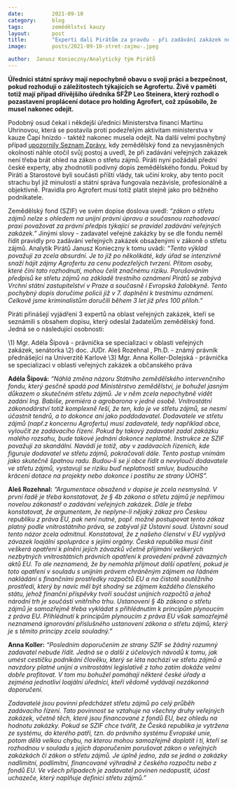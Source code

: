 ```yaml
---
date:         2021-09-10
category:     blog
tags:         zemědělství kauzy
layout:       post
title:        "Experti dali Pirátům za pravdu - při zadávání zakázek nelze ignorovat střet zájmů"
image:        posts/2021-09-10-stret-zajmu-.jpeg

author:  Janusz Konieczny/Analytický tým Pirátů
---  
```


**Úředníci státní správy mají nepochybně obavu o svoji práci a bezpečnost, pokud rozhodují o záležitostech týkajících se Agrofertu. Živě v paměti totiž mají případ dřívějšího úředníka SFŽP Leo Steinera, který rozhodl o pozastavení proplácení dotace pro holding Agrofert, což způsobilo, že musel nakonec odejít.**

Podobný osud čekal i někdejší úředníci Ministerstva financí Martinu Uhrinovou, která se postavila proti podezřelým aktivitam ministerstva v kauze Čapí hnízdo - taktéž nakonec musela odejít. Na další velmi pochybný případ [upozornily Seznam Zprávy](https://www.seznamzpravy.cz/clanek/pozor-na-babisuv-stret-zajmu-napsal-fond-zemedelcum-za-mesic-otocil-173340), kdy zemědělský fond za nevyjasněných okolností náhle otočil svůj postoj a uvedl, že při zadávání veřejných zakázek není třeba brát ohled na zákon o střetu zájmů. Piráti nyní požádali přední české experty, aby zhodnotili podivný dopis zemědělského fondu. Pokud by Piráti a Starostové byli součásti příští vlády, tak učiní kroky, aby tento pocit strachu byl již minulostí a státní správa fungovala nezávisle, profesionálně a objektivně. Pravidla pro Agrofert musí totiž platit stejně jako pro běžného podnikatele. 

Zemědělský fond (SZIF) ve svém dopise doslova uvedl: *“zákon o střetu zájmů nelze s ohledem na unijní právní úpravu a současnou rozhodovací praxi považovat za právní předpis týkající se pravidel zadávání veřejných zakázek.”* Jinými slovy - zadavatel veřejné zakázky by se dle fondu neměl řídit pravidly pro zadávání veřejných zakázek obsaženými v zákoně o střetu zájmů. Analytik Pirátů Janusz Konieczny k tomu uvádí: *“Tento výklad považuji za zcela absurdní. Je to již po několikáté, kdy úřad se intenzivně snaží hájit zájmy Agrofertu za cenu podezřelých tvrzení. Přitom osoby, které činí tato rozhodnutí, mohou čelit značnému riziku. Porušováním předpisů ke střetu zájmů na základě trestního oznámení Pirátů se zabývá Vrchní státní zastupitelství v Praze a současně i Evropská žalobkyně. Tento pochybný dopis doručíme policii již v 7. doplnění k trestnímu oznámení. Celkově jsme kriminalistům doručili během 3 let již přes 100 příloh.”*

Piráti přinášejí vyjádření 3 expertů na oblast veřejných zakázek, kteří se seznámili s obsahem dopisu, který odeslal žadatelům zemědělský fond. Jedná se o následující osobnosti:

\1) Mgr. Adéla Šípová - právnička se specializaci v oblasti veřejných zakázek, senátorka
\2) doc. JUDr. Aleš Rozehnal , Ph.D. - známý právník přednášející na Univerzitě Karlové 
\3) Mgr. Anna Koller-Dolejská - právnička se specializaci v oblasti veřejných zakázek a občanského práva

**Adéla Šípová:** *“Náhlá změna názoru Státního zemědělského intervenčního fondu, který gesčně spadá pod Ministërstvo zemědělství, je bohužel jasným důkazem o skutečném střetu zájmů. Je v něm zcela nepochybně vidět zadání Ing. Babiše, premiéra a agrobarona v jedné osobě. Vnitrostátní zákonodárství totiž komplexně řeší, že ten, kdo je ve střetu zájmů, se nesmí účastnit tendrů, a to dokonce ani jako poddodavatel. Dodavatele ve střetu zájmů (např.z koncernu Agrofertu) musí zadavatelé, tedy například obce, vyloučit ze zadávacího řízení. Pokud by takový zadavatel zadal zakázku malého rozsahu, bude takové jednání dokonce neplatné. Instrukce ze SZIF považuji za skandální. Navádí je totiž, aby v zadávacích řízeních, kde figuruje dodavatel ve střetu zájmů, pokračovali dále. Tento postup vnímám jako skutečně špatnou radu. Budou-li se jí obce řídit a nevyloučí dodavatele ve střetu zájmů, vystavují se riziku buď neplatnosti smluv, budoucího krácení dotace na projekty nebo dokonce i postihu ze strany ÚOHS”.*

**Aleš Rozehnal:** *“Argumentace obsažená v dopise je zcela nesmyslná. V první řadě je třeba konstatovat, že § 4b zákona o střetu zájmů je nepřímou novelou zákonastř o zadávání veřejných zakázek. Dále je třeba konstatovat, že argumentem, že neplyne-li nějaký zákaz pro Českou republiku z práva EU, pak není nutné, popř. možné postupovat tento zákaz platný podle vnitrostátního práva, se zabýval již Ústavní soud. Ústavní soud tento názor zcela odmítnul. Konstatoval, že z našeho členství v EU vyplývá závazek loajální spolupráce s jejími orgány. Česká republika musí činit veškerá opatření k plnění jejích závazků včetně přijímání veškerých nezbytných vnitrostátních právních opatření k provedení právně závazných aktů EU. To ale neznamená, že by nemohla přijmout další opatření, pokud je toto opatření v souladu s unijním právem chráněným zájmem na řádném nakládání s finančními prostředky rozpočtů EU a na čistotě soutěžního prostředí, který by navíc měl být shodný se zájmem každého členského státu, jehož finanční příspěvky tvoří součást unijních rozpočtů a jehož národní trh je součástí vnitřního trhu. Ustanovení § 4b zákona o střetu zájmů je samozřejmě třeba vykládat s přihlédnutím k principům plynoucím z práva EU. Přihlédnutí k principům plynoucím z práva EU však samozřejmě neznamená ignorování příslušného ustanovení zákona o střetu zájmů, který je s těmito principy zcela souladný.”*

**Anna Koller:** *“Posledním doporučením ze strany SZIF se žádný rozumný zadavatel nebude řídit. Jedná se o další z účelových návodů k tomu, jak umést cestičku podnikání člověku, který se léta nachází ve střetu zájmů a navzdory platné unijní a vnitrostátní legislativě z toho zatím dokáže velmi dobře profitovat. V tom mu bohužel pomáhají některé české úřady a zejména jednotliví loajální úředníci, kteří vědomě vydávají nezákonná doporučení.*  

*Zadavatelé jsou povinni předcházet střetu zájmů po celý průběh zadávacího řízení. Tato povinnost se vztahuje na všechny druhy veřejných zakázek, včetně těch, které jsou financované z fondů EU, bez ohledu na hodnotu zakázky. Pokud se SZIF chce tvářit, že Česká republika je vytržena ze systému, do kterého patří, tzn. do právního systému Evropské unie, potom dělá velkou chybu, na kterou mohou samozřejmě doplatit i ti, kteří se rozhodnou v souladu s jejich doporučením porušovat zákon o veřejných zakázkách či zákon o střetu zájmů. Je úplně jedno, zda se jedná o zakázky nadlimitní, podlimitní, financované výhradně z českého rozpočtu nebo z fondů EU. Ve všech případech je zadavatel povinen nedopustit, účast uchazeče, který naplňuje definici střetu zájmů.”* 
